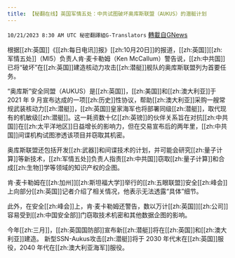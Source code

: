 ```yaml
---
title: 【秘翻在线】英国军情五处：中共试图破坏奥库斯联盟（AUKUS）的潜艇计划
---
```

`10/21/2023 8:30 AM UTC 秘密翻譯組G-Translators` [轉載自GNews](https://gnews.org/articles/1862619)

根据[[zh:英国]]《[[zh:每日电讯]]报》[[zh:10月20日]]的报道，[[zh:英国]][[zh:军情五处]]（MI5）负责人肯·麦卡勒姆（Ken McCallum）警告说，[[zh:中共国]]已将“破坏”在[[zh:英国]]建造核动力攻击[[zh:潜艇]]舰队的奥库斯联盟列为首要任务。

“奥库斯”安全同盟（AUKUS）是[[zh:英国]]，[[zh:美国]]和[[zh:澳大利亚]]于 2021 年 9 月宣布达成的一项[[zh:历史]]性协议，帮助[[zh:澳大利亚]]采购一艘常规武装核动力[[zh:潜艇]]，[[zh:英国]]皇家海军也将部署同级[[zh:潜艇]]，取代现有的机敏级[[zh:潜艇]]。这一耗资数十亿[[zh:英镑]]的伙伴关系旨在对抗[[zh:中共国]]在[[zh:太平洋地区]]日益增长的影响力，但在交易宣布后的两年里，[[zh:中共国]]间谍机构试图渗透该项目并窃取其机密。

奥库斯联盟还包括开发[[zh:武器]]和间谍技术的计划，并可能会研究[[zh:量子计算]]等新技术，[[zh:军情五处]]负责人指责[[zh:中共国]]窃取[[zh:量子计算]]和合成[[zh:生物]]学等领域的知识产权的企图。

肯·麦卡勒姆在[[zh:加州]][[zh:斯坦福大学]]举行的[[zh:五眼联盟]]安全[[zh:峰会]]上向部分[[zh:英国]]记者介绍了相关情况，他表示无法透露“具体”细节。

此外，在安全[[zh:峰会]]上，肯·麦卡勒姆还警告，数以万计[[zh:英国]][[zh:公司]]容易受到[[zh:中国安全部]]门窃取技术机密和其他数据企图的影响。

今年[[zh:三月]]，[[zh:英国国防部]]宣布新[[zh:潜艇]]将在[[zh:英国]]和[[zh:澳大利亚]]建造。 新型SSN-Aukus攻击[[zh:潜艇]]将于 2030 年代末在[[zh:英国]]服役，2040 年代在[[zh:澳大利亚海军]]服役。
